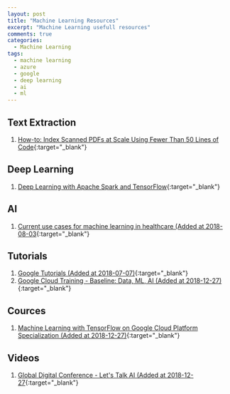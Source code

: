```yaml
---
layout: post
title: "Machine Learning Resources"
excerpt: "Machine Learning usefull resources"
comments: true
categories:
  - Machine Learning
tags: 
  - machine learning
  - azure
  - google
  - deep learning
  - ai
  - ml
---
```


## Text Extraction

1. [How-to: Index Scanned PDFs at Scale Using Fewer Than 50 Lines of Code](http://blog.cloudera.com/blog/2015/10/how-to-index-scanned-pdfs-at-scale-using-fewer-than-50-lines-of-code/){:target="_blank"}

## Deep Learning

1. [Deep Learning with Apache Spark and TensorFlow](https://databricks.com/blog/2016/01/25/deep-learning-with-apache-spark-and-tensorflow.html){:target="_blank"}

## AI

1. [Current use cases for machine learning in healthcare (Added at 2018-08-03](https://azure.microsoft.com/en-us/blog/current-use-cases-for-machine-learning-in-healthcare/?utm_source=vs_developer_news&utm_medium=referral){:target="_blank"}

## Tutorials

1. [Google Tutorials (Added at 2018-07-07)](https://google.qwiklabs.com/catalog?locale=en){:target="_blank"}
1. [Google Cloud Training - Baseline: Data, ML, AI (Added at 2018-12-27)](https://google.qwiklabs.com/quests/34?qlcampaign=77-618-wwdml-36&mkt_tok=eyJpIjoiTTJWa01HRTFPRFk0WXpNdyIsInQiOiI1alpiQzJqMWtXbmFiaStjYjdsalVlaDA3eVJiMCtvd25BcGtuc3RhZ1kwZFJUTFhxWVpkbWNncHRMS29CSTNlVjBKOXNYZUREdGNLNmltTG5VSUNHMklTZndOdkQ5OXUrbnB4RlRQUlB5dlwvRktiVDlKekZcL0F0XC9cLzZKTm1Qa2Z2dTVhbUY0MzlycFRcLzAwTGQ2ZVJtQT09In0%3D){:target="_blank"}

## Cources

1. [Machine Learning with TensorFlow on Google Cloud Platform Specialization (Added at 2018-12-27)](https://www.coursera.org/specializations/machine-learning-tensorflow-gcp?action=enroll&authMode=login){:target="_blank"}

## Videos

1. [Global Digital Conference - Let's Talk AI (Added at 2018-12-27](https://cloudonair.withgoogle.com/events/data-ai?mkt_tok=eyJpIjoiTTJWa01HRTFPRFk0WXpNdyIsInQiOiI1alpiQzJqMWtXbmFiaStjYjdsalVlaDA3eVJiMCtvd25BcGtuc3RhZ1kwZFJUTFhxWVpkbWNncHRMS29CSTNlVjBKOXNYZUREdGNLNmltTG5VSUNHMklTZndOdkQ5OXUrbnB4RlRQUlB5dlwvRktiVDlKekZcL0F0XC9cLzZKTm1Qa2Z2dTVhbUY0MzlycFRcLzAwTGQ2ZVJtQT09In0%3D){:target="_blank"}
